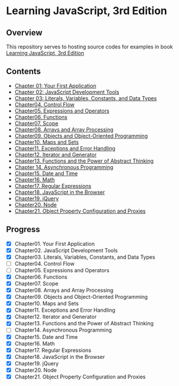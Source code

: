 # Learning JavaScript, 3rd Edition    

## Overview  
This repository serves to hosting source codes for examples in book [Learning JavaScript, 3rd Edition](https://www.amazon.cn/JavaScript%E5%AD%A6%E4%B9%A0%E6%8C%87%E5%8D%97-%E7%AC%AC3%E7%89%88-%E7%BE%8E-Ethan-Brown-%E5%B8%83%E6%9C%97/dp/B073L8PGSD/ref=sr_1_1?s=books&ie=UTF8&qid=1510117364&sr=1-1&keywords=Learning+JavaScript%2C+3rd+Edition&dpID=51uMzRdcOHL&preST=_SX258_BO1,204,203,200_QL70_&dpSrc=srch)

## Contents  
+ [Chapter 01: Your First Application](chapter01/README.md)  
+ [Chapter 02: JavaScript Development Tools](chapter02-dev-tools/README.md)    
+ [Chapter 03: Literals, Variables, Constants, and Data Types](chapter03/README.md)    
+ [Chapter04. Control Flow](chapter04/README.md)    
+ [Chapter05. Expressions and Operators](chapter05/README.md)  
+ [Chapter06. Functions](chapter06-functions/README.md)  
+ [Chapter07. Scope](chapter07-scope/README.md)  
+ [Chapter08. Arrays and Array Processing](chapter08-arr-process/README.md)  
+ [Chapter09. Objects and Object-Oriented Programming](chapter09-oop/README.md)  
+ [Chapter10. Maps and Sets](chapter11-map-set/README.md)  
+ [Chapter11. Exceptions and Error Handling](chapter11-exception-err/README.md)  
+ [Chapter12. Iterator and Generator](chapter10-itr-gen/README.md)  
+ [Chapter13. Functions and the Power of Abstract Thinking](chapter13-functional-thinking/README.md)  
+ [Chapter 14. Asynchronous Programming](chapter14-async-programming/README.md)  
+ [Chapter15. Date and Time](chapter15-date-time/README.md)   
+ [Chapter16. Math](chapter16-math/README.md)  
+ [Chapter17. Regular Expressions](chapter17-regex/README.md)  
+ [Chapter18. JavaScript in the Browser](chapter18-js-in-browser/README.md)  
+ [Chapter19. jQuery](chapter19-jquery/README.md)  
+ [Chapter20. Node](chapter20-node/README.md)  
+ [Chapter21. Object Property Configuration and Proxies](chapter21-obj-prop-config-and-proxy/README.md)  

## Progress  
+ [x] Chapter01. Your First Application  
+ [x] Chapter02. JavaScript Development Tools  
+ [x] Chapter03. Literals, Variables, Constants, and Data Types  
+ [ ] Chapter04. Control Flow  
+ [ ] Chapter05. Expressions and Operators  
+ [x] Chapter06. Functions  
+ [x] Chapter07. Scope  
+ [x] Chapter08. Arrays and Array Processing  
+ [x] Chapter09. Objects and Object-Oriented Programming  
+ [x] Chapter10. Maps and Sets  
+ [x] Chapter11. Exceptions and Error Handling  
+ [x] Chapter12. Iterator and Generator  
+ [x] Chapter13. Functions and the Power of Abstract Thinking
+ [ ] Chapter14. Asynchronous Programming  
+ [x] Chapter15. Date and Time  
+ [x] Chapter16. Math  
+ [x] Chapter17. Regular Expressions  
+ [x] Chapter18. JavaScript in the Browser  
+ [x] Chapter19. jQuery  
+ [x] Chapter20. Node  
+ [x] Chapter21. Object Property Configuration and Proxies
